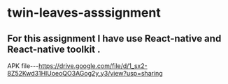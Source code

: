 # twin-leaves-asssignment
## For this assignment  I have use React-native and React-native toolkit .
APK file---https://drive.google.com/file/d/1_sx2-8Z52Kwd31HlUoeoQO3AGog2y_y3/view?usp=sharing
